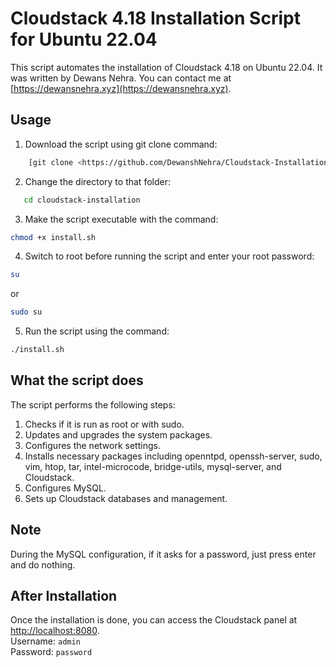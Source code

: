# Cloudstack 4.18 Installation Script for Ubuntu 22.04

This script automates the installation of Cloudstack 4.18 on Ubuntu 22.04. It was written by Dewans Nehra. You can contact me at [https://dewansnehra.xyz](https://dewansnehra.xyz).

## Usage

1. Download the script using git clone command:
```bash
    [git clone <https://github.com/DewanshNehra/Cloudstack-Installation>](https://github.com/DewanshNehra/Cloudstack-Installation.git)
```
2. Change the directory to that folder:
```bash
   cd cloudstack-installation
```
3. Make the script executable with the command: 
```bash
chmod +x install.sh
```
4. Switch to root before running the script and enter your root password:
```bash
su
```
or
```bash
sudo su
``` 
5. Run the script using the command:
```bash
./install.sh
```
## What the script does

The script performs the following steps:

1. Checks if it is run as root or with sudo.
2. Updates and upgrades the system packages.
3. Configures the network settings.
4. Installs necessary packages including openntpd, openssh-server, sudo, vim, htop, tar, intel-microcode, bridge-utils, mysql-server, and Cloudstack.
5. Configures MySQL.
6. Sets up Cloudstack databases and management.

## Note

During the MySQL configuration, if it asks for a password, just press enter and do nothing.

## After Installation

Once the installation is done, you can access the Cloudstack panel at [http://localhost:8080](http://localhost:8080).\
Username: `admin`\
Password: `password`
